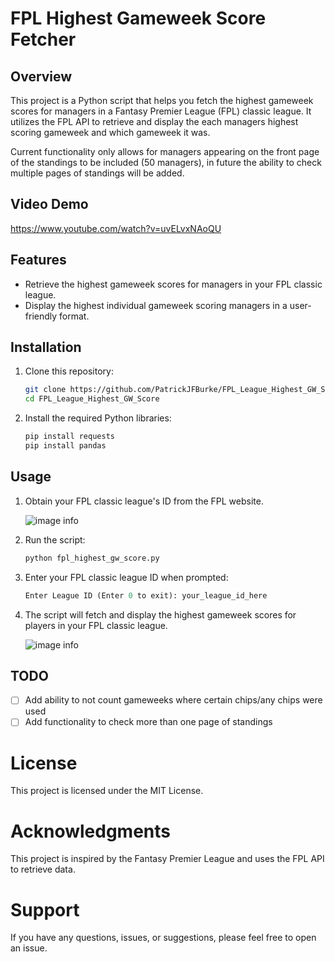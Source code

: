 # FPL Highest Gameweek Score Fetcher

## Overview

This project is a Python script that helps you fetch the highest gameweek scores for managers in a Fantasy Premier League (FPL) classic league. It utilizes the FPL API to retrieve and display the each managers highest scoring gameweek and which gameweek it was.

Current functionality only allows for managers appearing on the front page of the standings to be included (50 managers), in future the ability to check multiple pages of standings will be added.

## Video Demo

https://www.youtube.com/watch?v=uvELvxNAoQU

## Features

- Retrieve the highest gameweek scores for managers in your FPL classic league.
- Display the highest individual gameweek scoring managers in a user-friendly format.

## Installation

1. Clone this repository:

   ```bash
   git clone https://github.com/PatrickJFBurke/FPL_League_Highest_GW_Score.git
   cd FPL_League_Highest_GW_Score
2. Install the required Python libraries:

    ```bash
    pip install requests
    pip install pandas
## Usage
1. Obtain your FPL classic league's ID from the FPL website.
    
    ![image info](./pictures/league_id.png)

2. Run the script:
    ```bash
    python fpl_highest_gw_score.py

3. Enter your FPL classic league ID when prompted:

    ```python
    Enter League ID (Enter 0 to exit): your_league_id_here

4. The script will fetch and display the highest gameweek scores for players in your FPL classic league.
    
    ![image info](./pictures/output.png)

## TODO
- [ ] Add ability to not count gameweeks where certain chips/any chips were used
- [ ] Add functionality to check more than one page of standings

# License
This project is licensed under the MIT License.

# Acknowledgments
This project is inspired by the Fantasy Premier League and uses the FPL API to retrieve data.
# Support
If you have any questions, issues, or suggestions, please feel free to open an issue.